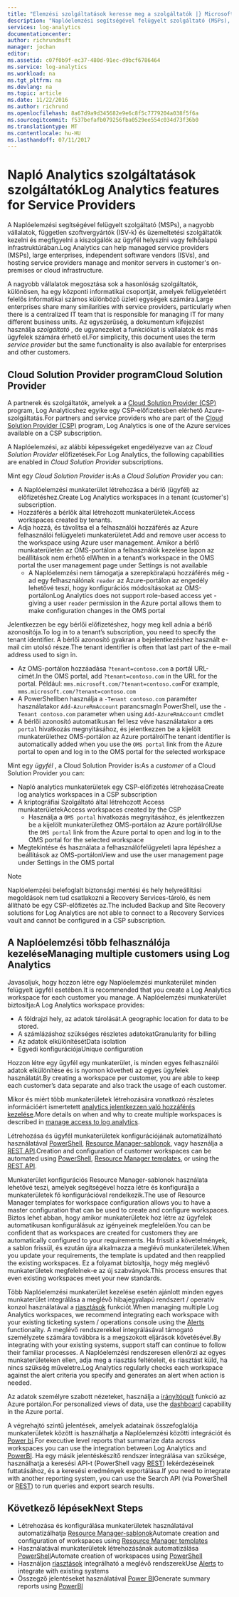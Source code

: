 ```yaml
---
title: "Elemzési szolgáltatások keresse meg a szolgáltatók |} Microsoft Docs"
description: "Naplóelemzési segítségével felügyelt szolgáltató (MSPs), a nagyobb vállalatok független szoftver szállítói (ISV-k) és az üzemeltetési szolgáltatók kezelni és megfigyelni a kiszolgálók az ügyfél helyszíni vagy felhőalapú infrastruktúrában."
services: log-analytics
documentationcenter: 
author: richrundmsft
manager: jochan
editor: 
ms.assetid: c07f0b9f-ec37-480d-91ec-d9bcf6786464
ms.service: log-analytics
ms.workload: na
ms.tgt_pltfrm: na
ms.devlang: na
ms.topic: article
ms.date: 11/22/2016
ms.author: richrund
ms.openlocfilehash: 8a67d9a9d345682e9e6c8f5c7779204a038f5f6a
ms.sourcegitcommit: f537befafb079256fba0529ee554c034d73f36b0
ms.translationtype: MT
ms.contentlocale: hu-HU
ms.lasthandoff: 07/11/2017
---
```

# <a name="log-analytics-features-for-service-providers"></a><span data-ttu-id="7e46c-103">Napló Analytics szolgáltatások szolgáltatók</span><span class="sxs-lookup"><span data-stu-id="7e46c-103">Log Analytics features for Service Providers</span></span>
<span data-ttu-id="7e46c-104">A Naplóelemzési segítségével felügyelt szolgáltató (MSPs), a nagyobb vállalatok, független szoftvergyártók (ISV-k) és üzemeltetési szolgáltatók kezelni és megfigyelni a kiszolgálók az ügyfél helyszíni vagy felhőalapú infrastruktúrában.</span><span class="sxs-lookup"><span data-stu-id="7e46c-104">Log Analytics can help managed service providers (MSPs), large enterprises, independent software vendors (ISVs), and hosting service providers manage and monitor servers in customer's on-premises or cloud infrastructure.</span></span> 

<span data-ttu-id="7e46c-105">A nagyobb vállalatok megosztása sok a hasonlóság szolgáltatók, különösen, ha egy központi informatikai csoportját, amelyek felügyeletéért felelős informatikai számos különböző üzleti egységek számára.</span><span class="sxs-lookup"><span data-stu-id="7e46c-105">Large enterprises share many similarities with service providers, particularly when there is a centralized IT team that is responsible for managing IT for many different business units.</span></span> <span data-ttu-id="7e46c-106">Az egyszerűség, a dokumentum kifejezést használja *szolgáltató* , de ugyanezeket a funkciókat is vállalatok és más ügyfelek számára érhető el.</span><span class="sxs-lookup"><span data-stu-id="7e46c-106">For simplicity, this document uses the term *service provider* but the same functionality is also available for enterprises and other customers.</span></span>

## <a name="cloud-solution-provider"></a><span data-ttu-id="7e46c-107">Cloud Solution Provider program</span><span class="sxs-lookup"><span data-stu-id="7e46c-107">Cloud Solution Provider</span></span>
<span data-ttu-id="7e46c-108">A partnerek és szolgáltatók, amelyek a a [Cloud Solution Provider (CSP)](https://partner.microsoft.com/Solutions/cloud-reseller-overview) program, Log Analyticshez egyike egy CSP-előfizetésben elérhető Azure-szolgáltatás.</span><span class="sxs-lookup"><span data-stu-id="7e46c-108">For partners and service providers who are part of the [Cloud Solution Provider (CSP)](https://partner.microsoft.com/Solutions/cloud-reseller-overview) program, Log Analytics is one of the Azure services available on a CSP subscription.</span></span> 

<span data-ttu-id="7e46c-109">A Naplóelemzési, az alábbi képességeket engedélyezve van az *Cloud Solution Provider* előfizetések.</span><span class="sxs-lookup"><span data-stu-id="7e46c-109">For Log Analytics, the following capabilities are enabled in *Cloud Solution Provider* subscriptions.</span></span>

<span data-ttu-id="7e46c-110">Mint egy *Cloud Solution Provider* is:</span><span class="sxs-lookup"><span data-stu-id="7e46c-110">As a *Cloud Solution Provider* you can:</span></span>

* <span data-ttu-id="7e46c-111">A Naplóelemzési munkaterület létrehozása a bérlő (ügyfél) az előfizetéshez.</span><span class="sxs-lookup"><span data-stu-id="7e46c-111">Create Log Analytics workspaces in a tenant (customer's) subscription.</span></span>
* <span data-ttu-id="7e46c-112">Hozzáférés a bérlők által létrehozott munkaterületek.</span><span class="sxs-lookup"><span data-stu-id="7e46c-112">Access workspaces created by tenants.</span></span> 
* <span data-ttu-id="7e46c-113">Adja hozzá, és távolítsa el a felhasználói hozzáférés az Azure felhasználói felügyeleti munkaterületet.</span><span class="sxs-lookup"><span data-stu-id="7e46c-113">Add and remove user access to the workspace using Azure user management.</span></span> <span data-ttu-id="7e46c-114">Amikor a bérlő munkaterületén az OMS-portálon a felhasználók kezelése lapon az beállítások nem érhető el</span><span class="sxs-lookup"><span data-stu-id="7e46c-114">When in a tenant’s workspace in the OMS portal the user management page under Settings is not available</span></span>
  * <span data-ttu-id="7e46c-115">A Naplóelemzési nem támogatja a szerepköralapú hozzáférés még - ad egy felhasználónak `reader` az Azure-portálon az engedély lehetővé teszi, hogy konfigurációs módosításokat az OMS-portálon</span><span class="sxs-lookup"><span data-stu-id="7e46c-115">Log Analytics does not support role-based access yet - giving a user `reader` permission in the Azure portal allows them to make configuration changes in the OMS portal</span></span>

<span data-ttu-id="7e46c-116">Jelentkezzen be egy bérlői előfizetéshez, hogy meg kell adnia a bérlő azonosítója.</span><span class="sxs-lookup"><span data-stu-id="7e46c-116">To log in to a tenant’s subscription, you need to specify the tenant identifier.</span></span> <span data-ttu-id="7e46c-117">A bérlői azonosító gyakran a bejelentkezéshez használt e-mail cím utolsó része.</span><span class="sxs-lookup"><span data-stu-id="7e46c-117">The tenant identifier is often that last part of the e-mail address used to sign in.</span></span>

* <span data-ttu-id="7e46c-118">Az OMS-portálon hozzáadása `?tenant=contoso.com` a portál URL-címét.</span><span class="sxs-lookup"><span data-stu-id="7e46c-118">In the OMS portal, add `?tenant=contoso.com` in the URL for the portal.</span></span> <span data-ttu-id="7e46c-119">Például: `mms.microsoft.com/?tenant=contoso.com`</span><span class="sxs-lookup"><span data-stu-id="7e46c-119">For example, `mms.microsoft.com/?tenant=contoso.com`</span></span>
* <span data-ttu-id="7e46c-120">A PowerShellben használja a `-Tenant contoso.com` paraméter használatakor `Add-AzureRmAccount` parancsmag</span><span class="sxs-lookup"><span data-stu-id="7e46c-120">In PowerShell, use the `-Tenant contoso.com` parameter when using `Add-AzureRmAccount` cmdlet</span></span>
* <span data-ttu-id="7e46c-121">A bérlői azonosító automatikusan fel lesz véve használatakor a `OMS portal` hivatkozás megnyitásához, és jelentkezzen be a kijelölt munkaterülethez OMS-portálon az Azure portálról</span><span class="sxs-lookup"><span data-stu-id="7e46c-121">The tenant identifier is automatically added when you use the `OMS portal` link from the Azure portal to open and log in to the OMS portal for the selected workspace</span></span>

<span data-ttu-id="7e46c-122">Mint egy *ügyfél* , a Cloud Solution Provider is:</span><span class="sxs-lookup"><span data-stu-id="7e46c-122">As a *customer* of a Cloud Solution Provider you can:</span></span>

* <span data-ttu-id="7e46c-123">Napló analytics munkaterületek egy CSP-előfizetés létrehozása</span><span class="sxs-lookup"><span data-stu-id="7e46c-123">Create log analytics workspaces in a CSP subscription</span></span>
* <span data-ttu-id="7e46c-124">A kriptográfiai Szolgáltató által létrehozott Access munkaterületek</span><span class="sxs-lookup"><span data-stu-id="7e46c-124">Access workspaces created by the CSP</span></span>
  * <span data-ttu-id="7e46c-125">Használja a `OMS portal` hivatkozás megnyitásához, és jelentkezzen be a kijelölt munkaterülethez OMS-portálon az Azure portálról</span><span class="sxs-lookup"><span data-stu-id="7e46c-125">Use the `OMS portal` link from the Azure portal to open and log in to the OMS portal for the selected workspace</span></span>
* <span data-ttu-id="7e46c-126">Megtekintése és használata a felhasználófelügyeleti lapra lépéshez a beállítások az OMS-portálon</span><span class="sxs-lookup"><span data-stu-id="7e46c-126">View and use the user management page under Settings in the OMS portal</span></span>

> [!NOTE]
> <span data-ttu-id="7e46c-127">Naplóelemzési belefoglalt biztonsági mentési és hely helyreállítási megoldások nem tud csatlakozni a Recovery Services-tároló, és nem állítható be egy CSP-előfizetés az.</span><span class="sxs-lookup"><span data-stu-id="7e46c-127">The included Backup and Site Recovery solutions for Log Analytics are not able to connect to a Recovery Services vault and cannot be configured in a CSP subscription.</span></span> 
> 
> 

## <a name="managing-multiple-customers-using-log-analytics"></a><span data-ttu-id="7e46c-128">A Naplóelemzési több felhasználója kezelése</span><span class="sxs-lookup"><span data-stu-id="7e46c-128">Managing multiple customers using Log Analytics</span></span>
<span data-ttu-id="7e46c-129">Javasoljuk, hogy hozzon létre egy Naplóelemzési munkaterület minden felügyelt ügyfél esetében.</span><span class="sxs-lookup"><span data-stu-id="7e46c-129">It is recommended that you create a Log Analytics workspace for each customer you manage.</span></span> <span data-ttu-id="7e46c-130">A Naplóelemzési munkaterület biztosítja:</span><span class="sxs-lookup"><span data-stu-id="7e46c-130">A Log Analytics workspace provides:</span></span>

* <span data-ttu-id="7e46c-131">A földrajzi hely, az adatok tárolását.</span><span class="sxs-lookup"><span data-stu-id="7e46c-131">A geographic location for data to be stored.</span></span> 
* <span data-ttu-id="7e46c-132">A számlázáshoz szükséges részletes adatokat</span><span class="sxs-lookup"><span data-stu-id="7e46c-132">Granularity for billing</span></span> 
* <span data-ttu-id="7e46c-133">Az adatok elkülönítését</span><span class="sxs-lookup"><span data-stu-id="7e46c-133">Data isolation</span></span> 
* <span data-ttu-id="7e46c-134">Egyedi konfigurációja</span><span class="sxs-lookup"><span data-stu-id="7e46c-134">Unique configuration</span></span>

<span data-ttu-id="7e46c-135">Hozzon létre egy ügyfél egy munkaterület, is minden egyes felhasználói adatok elkülönítése és is nyomon követheti az egyes ügyfelek használatát.</span><span class="sxs-lookup"><span data-stu-id="7e46c-135">By creating a workspace per customer, you are able to keep each customer’s data separate and also track the usage of each customer.</span></span>

<span data-ttu-id="7e46c-136">Mikor és miért több munkaterületek létrehozására vonatkozó részletes információért ismertetett [analytics jelentkezzen való hozzáférés kezelése](log-analytics-manage-access.md#determine-the-number-of-workspaces-you-need).</span><span class="sxs-lookup"><span data-stu-id="7e46c-136">More details on when and why to create multiple workspaces is described in [manage access to log analytics](log-analytics-manage-access.md#determine-the-number-of-workspaces-you-need).</span></span>

<span data-ttu-id="7e46c-137">Létrehozása és ügyfél munkaterületek konfigurációjának automatizálható használatával [PowerShell](log-analytics-powershell-workspace-configuration.md), [Resource Manager-sablonok](log-analytics-template-workspace-configuration.md), vagy használja a [REST API](https://www.nuget.org/packages/Microsoft.Azure.Management.OperationalInsights/).</span><span class="sxs-lookup"><span data-stu-id="7e46c-137">Creation and configuration of customer workspaces can be automated using [PowerShell](log-analytics-powershell-workspace-configuration.md), [Resource Manager templates](log-analytics-template-workspace-configuration.md), or using the [REST API](https://www.nuget.org/packages/Microsoft.Azure.Management.OperationalInsights/).</span></span>

<span data-ttu-id="7e46c-138">Munkaterület konfigurációs Resource Manager-sablonok használata lehetővé teszi, amelyek segítségével hozza létre és konfigurálja a munkaterületek fő konfigurációval rendelkezik.</span><span class="sxs-lookup"><span data-stu-id="7e46c-138">The use of Resource Manager templates for workspace configuration allows you to have a master configuration that can be used to create and configure workspaces.</span></span> <span data-ttu-id="7e46c-139">Biztos lehet abban, hogy amikor munkaterületek hoz létre az ügyfelek automatikusan konfigurálásuk az igényeinek megfelelően.</span><span class="sxs-lookup"><span data-stu-id="7e46c-139">You can be confident that as workspaces are created for customers they are automatically configured to your requirements.</span></span> <span data-ttu-id="7e46c-140">Ha frissíti a követelmények, a sablon frissül, és ezután újra alkalmazza a meglévő munkaterületek.</span><span class="sxs-lookup"><span data-stu-id="7e46c-140">When you update your requirements, the template is updated and then reapplied the existing workspaces.</span></span> <span data-ttu-id="7e46c-141">Ez a folyamat biztosítja, hogy még meglévő munkaterületek megfelelnek-e az új szabványok.</span><span class="sxs-lookup"><span data-stu-id="7e46c-141">This process ensures that even existing workspaces meet your new standards.</span></span>    

<span data-ttu-id="7e46c-142">Több Naplóelemzési munkaterület kezelése esetén ajánlott minden egyes munkaterület integrálása a meglévő hibajegyalapú rendszert / operatív konzol használatával a [riasztások](log-analytics-alerts.md) funkciót.</span><span class="sxs-lookup"><span data-stu-id="7e46c-142">When managing multiple Log Analytics workspaces, we recommend integrating each workspace with your existing ticketing system / operations console using the [Alerts](log-analytics-alerts.md) functionality.</span></span> <span data-ttu-id="7e46c-143">A meglévő rendszerekkel integrálásával támogató személyzete számára továbbra is a megszokott eljárások követésével.</span><span class="sxs-lookup"><span data-stu-id="7e46c-143">By integrating with your existing systems, support staff can continue to follow their familiar processes.</span></span> <span data-ttu-id="7e46c-144">A Naplóelemzési rendszeresen ellenőrzi az egyes munkaterületeken ellen, adja meg a riasztás feltételeit, és riasztást küld, ha nincs szükség műveletre.</span><span class="sxs-lookup"><span data-stu-id="7e46c-144">Log Analytics regularly checks each workspace against the alert criteria you specify and generates an alert when action is needed.</span></span>

<span data-ttu-id="7e46c-145">Az adatok személyre szabott nézeteket, használja a [irányítópult](../azure-portal/azure-portal-dashboards.md) funkció az Azure portálon.</span><span class="sxs-lookup"><span data-stu-id="7e46c-145">For personalized views of data, use the [dashboard](../azure-portal/azure-portal-dashboards.md) capability in the Azure portal.</span></span>  

<span data-ttu-id="7e46c-146">A végrehajtó szintű jelentések, amelyek adatainak összefoglalója munkaterületek között is használhatja a Naplóelemzési közötti integrációt és [Power bi](log-analytics-powerbi.md).</span><span class="sxs-lookup"><span data-stu-id="7e46c-146">For executive level reports that summarize data across workspaces you can use the integration between Log Analytics and [PowerBI](log-analytics-powerbi.md).</span></span> <span data-ttu-id="7e46c-147">Ha egy másik jelentéskészítő rendszer integrálása van szüksége, használhatja a keresési API-t (PowerShell vagy [REST](log-analytics-log-search-api.md)) lekérdezéseinek futtatásához, és a keresési eredmények exportálása.</span><span class="sxs-lookup"><span data-stu-id="7e46c-147">If you need to integrate with another reporting system, you can use the Search API (via PowerShell or [REST](log-analytics-log-search-api.md)) to run queries and export search results.</span></span>

## <a name="next-steps"></a><span data-ttu-id="7e46c-148">Következő lépések</span><span class="sxs-lookup"><span data-stu-id="7e46c-148">Next Steps</span></span>
* <span data-ttu-id="7e46c-149">Létrehozása és konfigurálása munkaterületek használatával automatizálhatja [Resource Manager-sablonok](log-analytics-template-workspace-configuration.md)</span><span class="sxs-lookup"><span data-stu-id="7e46c-149">Automate creation and configuration of workspaces using [Resource Manager templates](log-analytics-template-workspace-configuration.md)</span></span>
* <span data-ttu-id="7e46c-150">Használatával munkaterületek létrehozásának automatizálása [PowerShell](log-analytics-powershell-workspace-configuration.md)</span><span class="sxs-lookup"><span data-stu-id="7e46c-150">Automate creation of workspaces using [PowerShell](log-analytics-powershell-workspace-configuration.md)</span></span> 
* <span data-ttu-id="7e46c-151">Használjon [riasztások](log-analytics-alerts.md) integrálható a meglévő rendszerek</span><span class="sxs-lookup"><span data-stu-id="7e46c-151">Use [Alerts](log-analytics-alerts.md) to integrate with existing systems</span></span>
* <span data-ttu-id="7e46c-152">Összegző jelentéseket használatával [Power BI](log-analytics-powerbi.md)</span><span class="sxs-lookup"><span data-stu-id="7e46c-152">Generate summary reports using [PowerBI](log-analytics-powerbi.md)</span></span>

